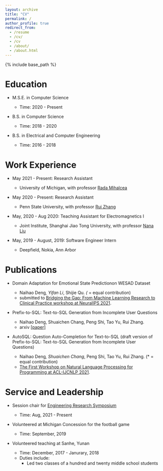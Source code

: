 ```yaml
---
layout: archive
title: "CV"
permalink: /
author_profile: true
redirect_from:
  - /resume
  - /cv/
  - /cv
  - /about/
  - /about.html
---
```


{% include base_path %}

Education
======
* M.S.E. in Computer Science
  * Time: 2020 - Present
  <!-- * GPA:  -->
  <!-- *  -->

* B.S. in Computer Science 
  * Time: 2018 - 2020 
  <!-- * GPA: 3.972/4.000 -->
  <!-- * Courses taken: 
    * Operating System, Machine Learning, Database Management System, Signal Processing, Data Structure and Algorithm, Computer Architecture, Foundations of Computer Scienc, Game Design, Computer Vision, Natural Language Processing  -->
  
* B.S. in Electrical and Computer Engineering
  * Time: 2016 - 2018
  <!-- * GPA: 3.626/4.000 -->


Work Experience
======
* May 2021 - Present: Research Assistant
  * University of Michigan, with professor [Rada Mihalcea](https://web.eecs.umich.edu/~mihalcea/)

* May 2020 - Present: Research Assistant
  * Penn State University, with professor [Rui Zhang](https://ryanzhumich.github.io/index.html)

* May, 2020 - Aug 2020: Teaching Assistant for Electromagnetics I 
  * Joint Institute, Shanghai Jiao Tong University, with professor [Nana Liu](https://twitter.com/nana__liu?lang=en)

* May, 2019 - August, 2019: Software Engineer Intern
  * Deepfield, Nokia, Ann Arbor

  

Publications
======
* Domain Adaptation for Emotional State Predictionon WESAD Dataset  
  * Naihao Deng<sup>*</sup>, Yifan Li<sup>*</sup>, Shijie Qu<sup>*</sup>. (* = equal contribution)
  * submitted to [Bridging the Gap: From Machine Learning Research to Clinical Practice workshop at NeuralIPS 2021](https://sites.google.com/g.harvard.edu/research2clinics/call-for-papers).

* Prefix-to-SQL: Text-to-SQL Generation from Incomplete User Questions  
  * Naihao Deng, Shuaichen Chang, Peng Shi, Tao Yu, Rui Zhang.
  * arxiv [[paper]](https://arxiv.org/abs/2109.13066) 

* AutoSQL: Question Auto-Completion for Text-to-SQL (draft version of Prefix-to-SQL: Text-to-SQL Generation from Incomplete User Questions)
  * Naihao Deng<sup>*</sup>, Shuaichen Chang<sup>*</sup>, Peng Shi, Tao Yu, Rui Zhang. (* = equal contribution)
  * [The First Workshop on Natural Language Processing for Programming at ACL-IJCNLP 2021](https://nlp4prog.github.io/2021/cfp/). 


  
Service and Leadership
======
* Session chair for [Engineering Research Symposium](https://ers.engin.umich.edu/)
  * Time: Aug, 2021 - Present

* Volunteered at Michigan Concession for the football game
  * Time: September, 2019

* Volunteered teaching at Sanhe, Yunan
  * Time: December, 2017 - Janurary, 2018
  * Duties include:
    * Led two classes of a hundred and twenty middle school students
